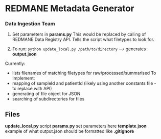 # REDMANE Metadata Generator
### Data Ingestion Team

1. Set parameters in **params.py**
This would be replaced by calling of REDMANE Data Registry API.
Tells the script what filetypes to look for.

2. To run:
`python update_local.py /path/to/directory`
--> generates **output.json**

Currently:
- lists filenames of matching filetypes for raw/processed/summarised
To Implement:
- mapping of sampleId and patientId (likely using another constants file - to replace with API)
- generating of file object for JSON
- searching of subdirectories for files

## Files
**update_local.py** script
**params.py** set parameters here
**template.json** example of what output.json should be formatted like
**.gitignore**